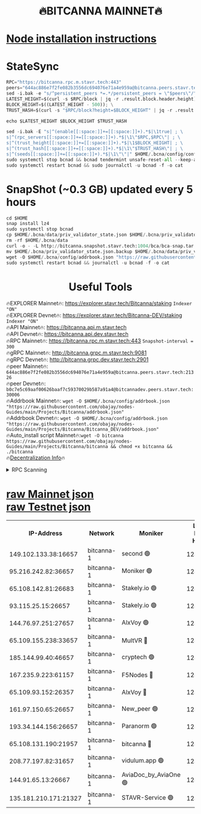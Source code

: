 <h1 align="center"> 🔥BITCANNA MAINNET🔥</h1>


[Node installation instructions](https://github.com/obajay/nodes-Guides/tree/main/Projects/Bitcanna)
=

# StateSync
```python
RPC="https://bitcanna.rpc.m.stavr.tech:443"
peers="644ac886e7f2fe082b3556dc694076e71a4e959a@bitcanna.peers.stavr.tech:21326"
sed -i.bak -e "s/^persistent_peers *=.*/persistent_peers = \"$peers\"/" $HOME/.bcna/config/config.toml
LATEST_HEIGHT=$(curl -s $RPC/block | jq -r .result.block.header.height); \
BLOCK_HEIGHT=$((LATEST_HEIGHT - 500)); \
TRUST_HASH=$(curl -s "$RPC/block?height=$BLOCK_HEIGHT" | jq -r .result.block_id.hash)

echo $LATEST_HEIGHT $BLOCK_HEIGHT $TRUST_HASH

sed -i.bak -E "s|^(enable[[:space:]]+=[[:space:]]+).*$|\1true| ; \
s|^(rpc_servers[[:space:]]+=[[:space:]]+).*$|\1\"$RPC,$RPC\"| ; \
s|^(trust_height[[:space:]]+=[[:space:]]+).*$|\1$BLOCK_HEIGHT| ; \
s|^(trust_hash[[:space:]]+=[[:space:]]+).*$|\1\"$TRUST_HASH\"| ; \
s|^(seeds[[:space:]]+=[[:space:]]+).*$|\1\"\"|" $HOME/.bcna/config/config.toml
sudo systemctl stop bcnad && bcnad tendermint unsafe-reset-all --keep-addr-book
sudo systemctl restart bcnad && sudo journalctl -u bcnad -f -o cat
```
# SnapShot (~0.3 GB) updated every 5 hours
```python
cd $HOME
snap install lz4
sudo systemctl stop bcnad
cp $HOME/.bcna/data/priv_validator_state.json $HOME/.bcna/priv_validator_state.json.backup
rm -rf $HOME/.bcna/data
curl -o - -L http://bitcanna.snapshot.stavr.tech:1004/bca/bca-snap.tar.lz4 | lz4 -c -d - | tar -x -C $HOME/.bcna --strip-components 2
mv $HOME/.bcna/priv_validator_state.json.backup $HOME/.bcna/data/priv_validator_state.json
wget -O $HOME/.bcna/config/addrbook.json "https://raw.githubusercontent.com/obajay/nodes-Guides/main/Projects/Bitcanna/addrbook.json"
sudo systemctl restart bcnad && journalctl -u bcnad -f -o cat
```

 <h1 align="center"> Useful Tools</h1>

🔥EXPLORER Mainnet🔥:    https://explorer.stavr.tech/Bitcanna/staking          `Indexer "ON"` \
🔥EXPLORER Devnet🔥:     https://explorer.stavr.tech/Bitcanna-DEV/staking     `Indexer "ON"` \
🔥API Mainnet🔥:         https://bitcanna.api.m.stavr.tech \
🔥API Devnet🔥:          https://bitcanna.api.dev.stavr.tech \
🔥RPC Mainnet🔥:         https://bitcanna.rpc.m.stavr.tech:443         `Snapshot-interval = 300` \
🔥gRPC Mainnet🔥:        http://bitcanna.grpc.m.stavr.tech:9081 \
🔥gRPC Devnet🔥:         http://bitcanna.grpc.dev.stavr.tech:2901 \
🔥peer Mainnet🔥:        `644ac886e7f2fe082b3556dc694076e71a4e959a@bitcanna.peers.stavr.tech:21326` \
🔥peer Devnet🔥:         `b0c7e5c69aaf00626baaf7c59370029b587a91a4@bitcannadev.peers.stavr.tech:30006` \
🔥Addrbook Mainnet🔥:    ```wget -O $HOME/.bcna/config/addrbook.json "https://raw.githubusercontent.com/obajay/nodes-Guides/main/Projects/Bitcanna/addrbook.json"``` \
🔥Addrbook Devnet🔥:    ```wget -O $HOME/.bcna/config/addrbook.json "https://raw.githubusercontent.com/obajay/nodes-Guides/main/Projects/Bitcanna/Bitcanna_DEV/addrbook.json"``` \
🔥Auto_install script Mainnet🔥:```wget -O bitcanna https://raw.githubusercontent.com/obajay/nodes-Guides/main/Projects/Bitcanna/bitcanna && chmod +x bitcanna && ./bitcanna``` \
🔥[Decentralization Info](https://github.com/obajay/StateSync-snapshots/tree/main/Projects/Bitcanna/Decentralization)🔥


<details>
<summary>RPC Scanning</summary>

<h2 align="center"> We scan nodes in real time every 4 hours. And we provide the final result of RPC endpoints.
We cannot influence the operation of these nodes in any way. </h2>


```python
If Voting Power is higher than 0 --> then the Node is a validator of the network and may be subject to attack and be a potential threat to the chain.
```
```python
We marked such validators with a red symbol
```

</details>

[raw Mainnet json](https://rpc-check.bcam.stavr.tech/bcam/rpc-bcam-result.json) \
[raw Testnet json](https://github.com/obajay/StateSync-snapshots/tree/main/Projects/Bitcanna/Rpc-Check-Testnet)
=



<table><tr><th>IP-Address</th><th>Network</th><th>Moniker</th><th>Latest Block Height</th><th>Earliest Block Height</th><th>Catching Up</th><th>Tx Index</th><th>Voting Power</th><th>Scan Time</th></tr><tr><td>149.102.133.38:16657</td><td>bitcanna-1</td><td>second 🟢</td><td>12453864</td><td>1</td><td>False</td><td>on</td><td>0</td><td>2024-02-05T22:36:51.139456505UTC</td></tr><tr><td>95.216.242.82:36657</td><td>bitcanna-1</td><td>Moniker 🟢</td><td>12453853</td><td>5776907</td><td>False</td><td>on</td><td>0</td><td>2024-02-05T22:35:46.162030535UTC</td></tr><tr><td>65.108.142.81:26683</td><td>bitcanna-1</td><td>Stakely.io 🟢</td><td>12453857</td><td>6152001</td><td>False</td><td>on</td><td>0</td><td>2024-02-05T22:36:12.357881766UTC</td></tr><tr><td>93.115.25.15:26657</td><td>bitcanna-1</td><td>Stakely.io 🟢</td><td>12453856</td><td>6520001</td><td>False</td><td>on</td><td>0</td><td>2024-02-05T22:36:05.873978792UTC</td></tr><tr><td>144.76.97.251:27657</td><td>bitcanna-1</td><td>AlxVoy 🟢</td><td>12453862</td><td>8805201</td><td>False</td><td>on</td><td>0</td><td>2024-02-05T22:36:40.508455609UTC</td></tr><tr><td>65.109.155.238:33657</td><td>bitcanna-1</td><td>MultVR 🔴</td><td>12453858</td><td>9933415</td><td>False</td><td>on</td><td>352395</td><td>2024-02-05T22:36:18.042351531UTC</td></tr><tr><td>185.144.99.40:46657</td><td>bitcanna-1</td><td>cryptech 🟢</td><td>12453852</td><td>11528001</td><td>False</td><td>on</td><td>0</td><td>2024-02-05T22:35:41.694479222UTC</td></tr><tr><td>167.235.9.223:61157</td><td>bitcanna-1</td><td>F5Nodes 🔴</td><td>12453859</td><td>12084001</td><td>False</td><td>on</td><td>570</td><td>2024-02-05T22:36:20.355905070UTC</td></tr><tr><td>65.109.93.152:26357</td><td>bitcanna-1</td><td>AlxVoy 🔴</td><td>12453864</td><td>12109301</td><td>False</td><td>on</td><td>1391765</td><td>2024-02-05T22:36:51.715582209UTC</td></tr><tr><td>161.97.150.65:26657</td><td>bitcanna-1</td><td>New_peer 🟢</td><td>12453857</td><td>12254001</td><td>False</td><td>on</td><td>0</td><td>2024-02-05T22:36:12.667826813UTC</td></tr><tr><td>193.34.144.156:26657</td><td>bitcanna-1</td><td>Paranorm 🟢</td><td>12453860</td><td>12271301</td><td>False</td><td>on</td><td>0</td><td>2024-02-05T22:36:27.242496172UTC</td></tr><tr><td>65.108.131.190:21957</td><td>bitcanna-1</td><td>bitcanna 🔴</td><td>12453860</td><td>12353860</td><td>False</td><td>on</td><td>409490</td><td>2024-02-05T22:36:26.892492653UTC</td></tr><tr><td>208.77.197.82:31657</td><td>bitcanna-1</td><td>vidulum.app 🟢</td><td>12453858</td><td>12386934</td><td>False</td><td>on</td><td>0</td><td>2024-02-05T22:36:15.532305186UTC</td></tr><tr><td>144.91.65.13:26667</td><td>bitcanna-1</td><td>AviaDoc_by_AviaOne 🟢</td><td>12453853</td><td>12439301</td><td>False</td><td>on</td><td>0</td><td>2024-02-05T22:36:37.795503604UTC</td></tr><tr><td>135.181.210.171:21327</td><td>bitcanna-1</td><td>STAVR-Service 🟢</td><td>12453862</td><td>12452001</td><td>False</td><td>on</td><td>0</td><td>2024-02-05T22:36:40.225214606UTC</td></tr></table>
